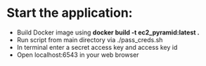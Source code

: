 # Start the application:
- Build Docker image using **docker build -t ec2_pyramid:latest .**
- Run script from main directory via ./pass_creds.sh
- In terminal enter a secret access key and access key id
- Open localhost:6543 in your web browser